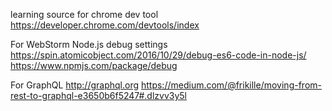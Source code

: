 
learning source for chrome dev tool
https://developer.chrome.com/devtools/index

For WebStorm Node.js debug settings
https://spin.atomicobject.com/2016/10/29/debug-es6-code-in-node-js/
https://www.npmjs.com/package/debug

For GraphQL
http://graphql.org
https://medium.com/@frikille/moving-from-rest-to-graphql-e3650b6f5247#.dlzvv3y5l
